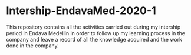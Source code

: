 # Intership-EndavaMed-2020-1
This repository contains all the activities carried out during my intership period in Endava Medellin in order to follow up my learning process in the company and leave a record of all the knowledge acquired and the work done in the company.
